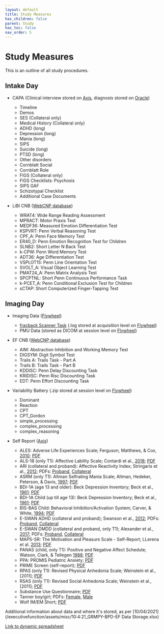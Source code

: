 ```yaml
---
layout: default
title: Study Measures
has_children: false
parent: Study
has_toc: false
nav_order: 5
---
```

# Study Measures
This is an outline of all study procedures.

## Intake Day
-  CAPA (Clinical interview  stored on [Axis](https://axis.med.upenn.edu/), diagnosis stored on [Oracle](https://bbldm.pmacs.upenn.edu/))
    - Timeline
    - Demos
    - SES (Collateral only)
    - Medical History (Collateral only)
    - ADHD (long)
    - Depression (long)
    - Mania (long)
    - SIPS
    - Suicide (long)
    - PTSD (long)
    - Other disorders 
    - Cornblatt Social 
    - Cornblatt Role 
    - FIGS (Collateral only)
    - FIGS Checklists: Psychosis
    - SIPS GAF
    - Schizotypal Checklist
    - Additional Case Documents

- LiBI CNB ([WebCNP database](https://webcnp.med.upenn.edu/))
    - WRAT4: Wide Range Reading Assessment
    - MPRACT: Motor Praxis Test
    - MEDF36: Measured Emotion Differentiation Test
    - KSPVRT: Penn Verbal Reasoning Test
    - CPF_A: Penn Face Memory Test
    - ER40_D: Penn Emotion Recognition Test for Children 
    - SLNB2: Short Letter N Back Test
    - k-CPW: Penn Word Memory Test
    - ADT36: Age Differentiation Test
    - VSPLOT15: Penn Line Orientation Test
    - SVOLT_A: Visual Object Learning Test
    - PMAT24_A: Penn Matrix Analysis Test
    - SPCPTNL: Short Penn Continuous Performance Task
    - k-PCET_A: Penn Conditional Exclusion Test for Children
    - sCTAP: Short Computerized Finger-Tapping Test

## Imaging Day
- Imaging Data ([Flywheel](https://upenn.flywheel.io/#/projects))
    - [fracback Scanner Task](https://www.ncbi.nlm.nih.gov/pmc/articles/PMC4332798/) (.log stored at acquisition level on [Flywheel](https://upenn.flywheel.io/#/projects))
    - PMU Data (stored as DICOM at session level on [Flywheel](https://upenn.flywheel.io/#/projects))
- EF CNB ([WebCNP database](https://webcnp.med.upenn.edu/))
    - AIM: Abstraction Inhibition and Working Memory Test
    - DIGSYM: Digit Symbol Test
    - Trails A: Trails Task - Part A
    - Trails B: Trails Task - Part B 
    - KDDISC: Penn Delay Discounting Task
    - KRIDISC: Penn Risc Discounting Task 
    - EDT: Penn Effort Discounting Task 

- Variability Battery (.zip stored at session level on [Flywheel](https://upenn.flywheel.io/#/projects))
    - Dominant
    - Reaction
    - CPT
    - CPT_Gordon
    - simple_processing 
    - complex_processing
    - complex_reasoning
- Self Report ([Axis](https://axis.med.upenn.edu/))
    - ALES: Adverse Life Experiences Scale; Ferguson, Matthews, & Cox, [2010](https://www.researchgate.net/publication/229728584_The_Appraisal_of_Life_Events_ALE_Scale_Reliability_and_validity);  [PDF](/executivefunction/assets/selfReports/ALES_CommonSelfReportScalesCol.pdf)
    - ALS-18 (only T1): Affective Lability Scale; Contardi et al., [2018](https://www.frontiersin.org/articles/10.3389/fpsyg.2018.00427/full);  [PDF](/executivefunction/assets/selfReports/ALS18_CommonSelfReportScalesCo.pdf)
    - ARI (collateral and proband): Affective Reactivity Index; Stringaris et al., [2012](https://acamh.onlinelibrary.wiley.com/doi/full/10.1111/j.1469-7610.2012.02561.x); PDFs: [Proband](/executivefunction/assets/selfReports/ARIP_CommonSelfReportScalesCol.pdf), [Collateral](/executivefunction/assets/selfReports/ARIC_CommonSelfReportScalesCol.pdf)
    - ASRM (only T1): Altman Selfrating Mania Scale; Altman, Hedeker, Peterson, & Davis, [1997](https://www.biologicalpsychiatryjournal.com/article/S0006-3223(96)00548-3/pdf); [PDF](/executivefunction/assets/selfReports/ASRM_CommonSelfReportScalesCol.pdf)
    - BDI-1A (age 13 and older): Beck Depression Inventory; Beck et al., [1961](https://jamanetwork.com/journals/jamapsychiatry/article-abstract/487993); [PDF](/executivefunction/assets/selfReports/BDI1A_CommonSelfReportScalesCo.pdf)
    - BDI-1A Child (up till age 13): Beck Depression Inventory; Beck et al., [1961](https://jamanetwork.com/journals/jamapsychiatry/article-abstract/487993); [PDF](/executivefunction/assets/selfReports/BDI1AC_CommonSelfReportScalesC.pdf)
    - BIS-BAS Child: Behavioral Inhibition/Activation System; Carver, & White, [1994](https://psycnet.apa.org/fulltext/1995-00067-001.html); [PDF](/executivefunction/assets/selfReports/BISBASC_CommonSelfReportScales.pdf)
    - E-SWAN ADHD (collateral and proband); Swanson et al., [2012](https://www.ncbi.nlm.nih.gov/pmc/articles/PMC4618695/); PDFs: [Proband](/executivefunction/assets/selfReports/ESADp_CommonSelfReportScalesCo.pdf), [Collateral](/executivefunction/assets/selfReports/ESADc_CommonSelfReportScalesCo.pdf)
    - E-SWAN DMDD (collateral and proband, only T1); Alexander et al., [2017](https://www.biorxiv.org/content/10.1101/207019v1); PDFs: [Proband](/executivefunction/assets/selfReports/ESDMDDp_CommonSelfReportScales.pdf), [Collateral](/executivefunction/assets/selfReports/ESDMDDc_CommonSelfReportScales.pdf)
    - MAPS-SR: The Motivation and Pleasure Scale - Self-Report; LLerena et al. [2013](https://www.sciencedirect.com/science/article/abs/pii/S0010440X1200257X?via%3Dihub); [PDF](/executivefunction/assets/selfReports/MAPSSR_CommonSelfReportScalesC.pdf)
    - PANAS (child, only T1): Positive and Negative Affect Schedule; Watson, Clark, & Tellegen [1988](https://psycnet.apa.org/doiLanding?doi=10.1037%2F0022-3514.54.6.1063); [PDF](/executivefunction/assets/selfReports/PANAS_CommonSelfReportScalesCo.pdf)
    - PPA: PROMIS Pediatric Anxiety; [PDF](/executivefunction/assets/selfReports/PPA_CommonSelfReportScalesColl.pdf)
    - PRIME Screen (self-report); [PDF](/executivefunction/assets/selfReports/PRIME_CommonSelfReportScalesCo.pdf) 
    - RPAS (only T1): Revised Physical Anhedonia Scale; Weinstein et al., [2011]; [PDF](/executivefunction/assets/selfReports/RPAS_CommonSelfReportScalesCol.pdf)
    - RSAS (only T1): Revised Social Anhedonia Scale; Weinstein et al., [2011]; [PDF](/executivefunction/assets/selfReports/RSAS_CommonSelfReportScalesCol.pdf)
    - Substance Use Questionnaire; [PDF](/executivefunction/assets/selfReports/SubstanceUseQuestionnaire_Comm.pdf)
    - Tanner boy/girl; PDFs: [Female](/executivefunction/assets/selfReports/TDQF_CommonSelfReportScalesCol.pdf), [Male](/executivefunction/assets/selfReports/TDQF_CommonSelfReportScalesCol.pdf)
    - Wolf IM/EM Short; [PDF](/executivefunction/assets/selfReports/IMEMS_CommonSelfReportScalesCo.pdf)
    


Additional information about data and where it's stored, as per [10/04/2021](/executivefunction/assets/misc/10:4:21_GRMPY-BPD-EF Data Storage.xlsx)

[Link to dynamic spreadsheet](https://docs.google.com/spreadsheets/d/1DYNd1Qj7Q0s9rEqe1_ezLQwNYcPN44cORnge3UAhqF0/edit#gid=0)